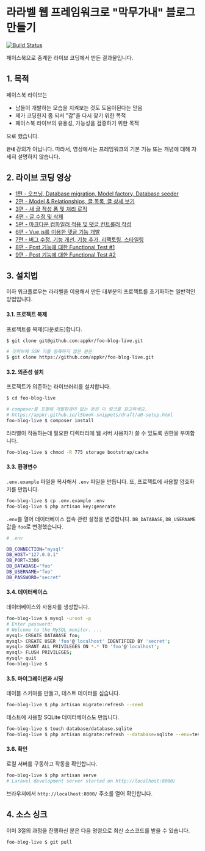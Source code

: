 # 라라벨 웹 프레임워크로 "막무가내" 블로그 만들기

[![Build Status](https://travis-ci.org/appkr/foo-blog-live.svg)](https://travis-ci.org/appkr/foo-blog-live)

페이스북으로 중계한 라이브 코딩에서 만든 결과물입니다.

## 1. 목적

페이스북 라이브는

-   남들이 개발하는 모습을 지켜보는 것도 도움이된다는 믿음
-   제가 코딩한지 좀 되서 "감"을 다시 찾기 위한 목적
-   페이스북 라이브의 유용성, 가능성을 검증하기 위한 목적

으로 했습니다.

**`안내`** 강의가 아닙니다. 따라서, 영상에서는 프레임워크의 기본 기능 또는 개념에 대해 자세히 설명하지 않습니다.

## 2. 라이브 코딩 영상

-   [1편 - 오프닝, Database migration, Model factory, Database seeder](https://www.facebook.com/juwonkimatmedotcom/videos/10202001156626674/)
-   [2편 - Model & Relationships, 글 목록, 글 상세 보기](https://www.facebook.com/juwonkimatmedotcom/videos/10202001339431244/)
-   [3편 - 새 글 작성 폼 및 처리 로직](https://www.facebook.com/juwonkimatmedotcom/videos/10202008678054705/)
-   [4편 - 글 수정 및 삭제](https://www.facebook.com/juwonkimatmedotcom/videos/10202009028823474/)
-   [5편 - 마크다운 컴파일러 적용 및 댓글 컨트롤러 작성](https://www.facebook.com/juwonkimatmedotcom/videos/10202016151401534/)
-   [6편 - Vue.js를 이용한 댓글 기능 개발](https://www.facebook.com/juwonkimatmedotcom/videos/10202016604092851/)
-   [7편 - 버그 수정, 기능 개선, 기능 추가, 리팩토링, 스타일링](https://www.facebook.com/juwonkimatmedotcom/videos/10202027493085069/)
-   [8편 - Post 기능에 대한 Functional Test #1](https://www.facebook.com/juwonkimatmedotcom/videos/10202035592967561/)
-   [9편 - Post 기능에 대한 Functional Test #2](https://www.facebook.com/juwonkimatmedotcom/videos/10202035781452273/)

## 3. 설치법

이하 워크플로우는 라라벨을 이용해서 만든 대부분의 프로젝트를 초기화하는 일반적인 방법입니다.

#### 3.1. 프로젝트 복제

프로젝트를 복제(다운로드)합니다.

```sh
$ git clone git@github.com:appkr/foo-blog-live.git

# 깃허브에 SSH 키를 등록하지 않은 분은
$ git clone https://github.com/appkr/foo-blog-live.git
```

#### 3.2. 의존성 설치

프로젝트가 의존하는 라이브러리를 설치합니다.

```sh
$ cd foo-blog-live

# composer를 포함해 개발환경이 없는 분은 이 링크를 참고하세요.
# https://appkr.github.io/l5book-snippets/draft/a0-setup.html
foo-blog-live $ composer install
```

라라벨이 작동하는데 필요한 디렉터리에 웹 서버 사용자가 쓸 수 있도록 권한을 부여합니다.

```sh
foo-blog-live $ chmod -R 775 storage bootstrap/cache
```

#### 3.3. 환경변수

`.env.example` 파일을 복사해서 `.env` 파일을 만듭니다. 또, 프로젝트에 사용할 암호화 키를 만듭니다.

```sh
foo-blog-live $ cp .env.example .env
foo-blog-live $ php artisan key:generate
```

`.env`를 열어 데이터베이스 접속 관련 설정을 변경합니다. `DB_DATABASE`, `DB_USERNAME` 값을 `foo`로 변경했습니다.

```sh
# .env

DB_CONNECTION="mysql"
DB_HOST="127.0.0.1"
DB_PORT=3306
DB_DATABASE="foo"
DB_USERNAME="foo"
DB_PASSWORD="secret"
```

#### 3.4. 데이터베이스

데이터베이스와 사용자를 생성합니다.

```sh
foo-blog-live $ mysql -uroot -p
# Enter password:
# Welcome to the MySQL monitor. ...
mysql> CREATE DATABASE foo;
mysql> CREATE USER 'foo'@'localhost' IDENTIFIED BY 'secret';
mysql> GRANT ALL PRIVILEGES ON *.* TO 'foo'@'localhost';
mysql> FLUSH PRIVILEGES;
mysql> quit
foo-blog-live $
```

#### 3.5. 마이그레이션과 시딩

테이블 스키마를 만들고, 테스트 데이터를 심습니다.

```sh
foo-blog-live $ php artisan migrate:refresh --seed
```

테스트에 사용할 SQLite 데이터베이스도 만듭니다.

```sh
foo-blog-live $ touch database/database.sqlite
foo-blog-live $ php artisan migrate:refresh --database=sqlite --env=testing
```

#### 3.6. 확인

로컬 서버를 구동하고 작동을 확인합니다.

```sh
foo-blog-live $ php artisan serve
# Laravel development server started on http://localhost:8000/
```

브라우저에서 `http://localhost:8000/` 주소를 열어 확인합니다.

## 4. 소스 싱크

이미 3절의 과정을 진행하신 분은 다음 명령으로 최신 소스코드를 받을 수 있습니다.

```sh
foo-blog-live $ git pull
```
